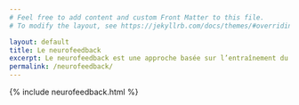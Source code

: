 ```yaml
---
# Feel free to add content and custom Front Matter to this file.
# To modify the layout, see https://jekyllrb.com/docs/themes/#overriding-theme-defaults

layout: default
title: Le neurofeedback
excerpt: Le neurofeedback est une approche basée sur l’entraînement du cerveau humain..
permalink: /neurofeedback/
---
```

{% include neurofeedback.html %}

